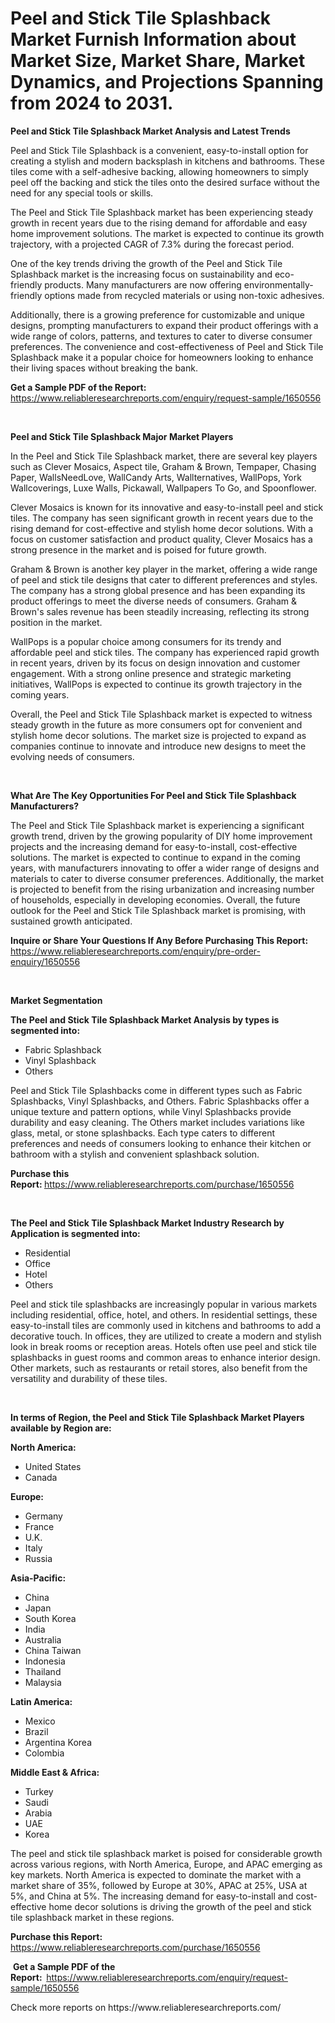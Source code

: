 <p><h1>Peel and Stick Tile Splashback Market Furnish Information about Market Size, Market Share, Market Dynamics, and Projections Spanning from 2024 to 2031.</h1></p><p><strong>Peel and Stick Tile Splashback Market Analysis and Latest Trends</strong></p>
<p><p>Peel and Stick Tile Splashback is a convenient, easy-to-install option for creating a stylish and modern backsplash in kitchens and bathrooms. These tiles come with a self-adhesive backing, allowing homeowners to simply peel off the backing and stick the tiles onto the desired surface without the need for any special tools or skills.</p><p>The Peel and Stick Tile Splashback market has been experiencing steady growth in recent years due to the rising demand for affordable and easy home improvement solutions. The market is expected to continue its growth trajectory, with a projected CAGR of 7.3% during the forecast period.</p><p>One of the key trends driving the growth of the Peel and Stick Tile Splashback market is the increasing focus on sustainability and eco-friendly products. Many manufacturers are now offering environmentally-friendly options made from recycled materials or using non-toxic adhesives.</p><p>Additionally, there is a growing preference for customizable and unique designs, prompting manufacturers to expand their product offerings with a wide range of colors, patterns, and textures to cater to diverse consumer preferences. The convenience and cost-effectiveness of Peel and Stick Tile Splashback make it a popular choice for homeowners looking to enhance their living spaces without breaking the bank.</p></p>
<p><strong>Get a Sample PDF of the Report:&nbsp;</strong> <a href="https://www.reliableresearchreports.com/enquiry/request-sample/1650556">https://www.reliableresearchreports.com/enquiry/request-sample/1650556</a></p>
<p>&nbsp;</p>
<p><strong>Peel and Stick Tile Splashback Major Market Players</strong></p>
<p><p>In the Peel and Stick Tile Splashback market, there are several key players such as Clever Mosaics, Aspect tile, Graham & Brown, Tempaper, Chasing Paper, WallsNeedLove, WallCandy Arts, Wallternatives, WallPops, York Wallcoverings, Luxe Walls, Pickawall, Wallpapers To Go, and Spoonflower.</p><p>Clever Mosaics is known for its innovative and easy-to-install peel and stick tiles. The company has seen significant growth in recent years due to the rising demand for cost-effective and stylish home decor solutions. With a focus on customer satisfaction and product quality, Clever Mosaics has a strong presence in the market and is poised for future growth.</p><p>Graham & Brown is another key player in the market, offering a wide range of peel and stick tile designs that cater to different preferences and styles. The company has a strong global presence and has been expanding its product offerings to meet the diverse needs of consumers. Graham & Brown's sales revenue has been steadily increasing, reflecting its strong position in the market.</p><p>WallPops is a popular choice among consumers for its trendy and affordable peel and stick tiles. The company has experienced rapid growth in recent years, driven by its focus on design innovation and customer engagement. With a strong online presence and strategic marketing initiatives, WallPops is expected to continue its growth trajectory in the coming years.</p><p>Overall, the Peel and Stick Tile Splashback market is expected to witness steady growth in the future as more consumers opt for convenient and stylish home decor solutions. The market size is projected to expand as companies continue to innovate and introduce new designs to meet the evolving needs of consumers.</p></p>
<p>&nbsp;</p>
<p><strong>What Are The Key Opportunities For Peel and Stick Tile Splashback Manufacturers?</strong></p>
<p><p>The Peel and Stick Tile Splashback market is experiencing a significant growth trend, driven by the growing popularity of DIY home improvement projects and the increasing demand for easy-to-install, cost-effective solutions. The market is expected to continue to expand in the coming years, with manufacturers innovating to offer a wider range of designs and materials to cater to diverse consumer preferences. Additionally, the market is projected to benefit from the rising urbanization and increasing number of households, especially in developing economies. Overall, the future outlook for the Peel and Stick Tile Splashback market is promising, with sustained growth anticipated.</p></p>
<p><strong>Inquire or Share Your Questions If Any Before Purchasing This Report:</strong> <a href="https://www.reliableresearchreports.com/enquiry/pre-order-enquiry/1650556">https://www.reliableresearchreports.com/enquiry/pre-order-enquiry/1650556</a></p>
<p>&nbsp;</p>
<p><strong>Market Segmentation</strong></p>
<p><strong>The Peel and Stick Tile Splashback Market Analysis by types is segmented into:</strong></p>
<p><ul><li>Fabric Splashback</li><li>Vinyl Splashback</li><li>Others</li></ul></p>
<p><p>Peel and Stick Tile Splashbacks come in different types such as Fabric Splashbacks, Vinyl Splashbacks, and Others. Fabric Splashbacks offer a unique texture and pattern options, while Vinyl Splashbacks provide durability and easy cleaning. The Others market includes variations like glass, metal, or stone splashbacks. Each type caters to different preferences and needs of consumers looking to enhance their kitchen or bathroom with a stylish and convenient splashback solution.</p></p>
<p><strong>Purchase this Report:&nbsp;</strong><a href="https://www.reliableresearchreports.com/purchase/1650556">https://www.reliableresearchreports.com/purchase/1650556</a></p>
<p>&nbsp;</p>
<p><strong>The Peel and Stick Tile Splashback Market Industry Research by Application is segmented into:</strong></p>
<p><ul><li>Residential</li><li>Office</li><li>Hotel</li><li>Others</li></ul></p>
<p><p>Peel and stick tile splashbacks are increasingly popular in various markets including residential, office, hotel, and others. In residential settings, these easy-to-install tiles are commonly used in kitchens and bathrooms to add a decorative touch. In offices, they are utilized to create a modern and stylish look in break rooms or reception areas. Hotels often use peel and stick tile splashbacks in guest rooms and common areas to enhance interior design. Other markets, such as restaurants or retail stores, also benefit from the versatility and durability of these tiles.</p></p>
<p>&nbsp;</p>
<p><strong>In terms of Region, the Peel and Stick Tile Splashback Market Players available by Region are:</strong></p>
<p>
    <p> <strong> North America: </strong>
        <ul>
            <li>United States</li>
            <li>Canada</li>
        </ul>
        </p> 
    <p> <strong> Europe: </strong>
        <ul>
            <li>Germany</li>
            <li>France</li>
            <li>U.K.</li>
            <li>Italy</li>
            <li>Russia</li>
        </ul>
        </p> 
    <p> <strong> Asia-Pacific: </strong>
        <ul>
            <li>China</li>
            <li>Japan</li>
            <li>South Korea</li>
            <li>India</li>
            <li>Australia</li>
            <li>China Taiwan</li>
            <li>Indonesia</li>
            <li>Thailand</li>
            <li>Malaysia</li>
        </ul>
        </p> 
    <p> <strong> Latin America: </strong>
        <ul>
            <li>Mexico</li>
            <li>Brazil</li>
            <li>Argentina Korea</li>
            <li>Colombia</li>
        </ul>
        </p> 
    <p> <strong> Middle East & Africa: </strong>
        <ul>
            <li>Turkey</li>
            <li>Saudi</li>
            <li>Arabia</li>
            <li>UAE</li>
            <li>Korea</li>
        </ul>
    </p>
    </p>
<p><p>The peel and stick tile splashback market is poised for considerable growth across various regions, with North America, Europe, and APAC emerging as key markets. North America is expected to dominate the market with a market share of 35%, followed by Europe at 30%, APAC at 25%, USA at 5%, and China at 5%. The increasing demand for easy-to-install and cost-effective home decor solutions is driving the growth of the peel and stick tile splashback market in these regions.</p></p>
<p><strong>Purchase this Report: </strong><a href="https://www.reliableresearchreports.com/purchase/1650556">https://www.reliableresearchreports.com/purchase/1650556</a></p>
<p>&nbsp;<strong>Get a Sample PDF of the Report:&nbsp;&nbsp;</strong><a href="https://www.reliableresearchreports.com/enquiry/request-sample/1650556">https://www.reliableresearchreports.com/enquiry/request-sample/1650556</a></p>
<p><strong></strong></p>
<p>Check more reports on https://www.reliableresearchreports.com/</p>